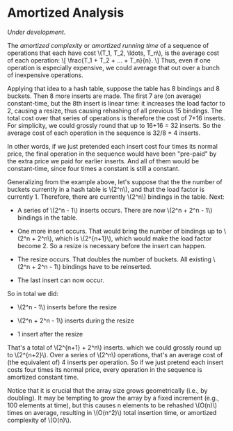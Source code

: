 # Amortized Analysis

*Under development.*

The *amortized complexity* or *amortized running time* of a sequence
of operations that each have cost \\(T_1, T_2, \ldots, T_n\\), 
is the average cost of each operation: 
\\[
\frac{T_1 + T_2 + ... + T_n}{n}.
\\]
Thus, even if one operation is especially expensive, we could average
that out over a bunch of inexpensive operations.

Applying that idea to a hash table, suppose the table has 8 bindings and 8
buckets.  Then 8 more inserts are made. The first 7 are (on average)
constant-time, but the 8th insert is linear time:  it increases the
load factor to 2, causing a resize, thus causing rehashing of all
previous 15 bindings. The total cost over that series of operations is
therefore the cost of 7+16 inserts. For simplicity, we could grossly
round that up to 16+16 = 32 inserts. So the average cost of each operation 
in the sequence is 32/8 = 4 inserts.

In other words, if we just pretended each insert cost four times its normal
price, the final operation in the sequence would have been "pre-paid" by
the extra price we paid for earlier inserts. And all of them would be
constant-time, since four times a constant is still a constant.

Generalizing from the example above, let's suppose that the the number of
buckets currently in a hash table is \\(2^n\\), and that the load factor is
currently 1.  Therefore, there are currently \\(2^n\\) bindings in the table.
Next:

- A series of \\(2^n - 1\\) inserts occurs.  There are now \\(2^n + 2^n - 1\\)
  bindings in the table.

- One more insert occurs.  That would bring the number of bindings up to
  \\(2^n + 2^n\\), which is \\(2^{n+1}\\), which would make the load factor
  become 2.  So a resize is necessary before the insert can happen.

- The resize occurs.  That doubles the number of buckets.  All existing \\(2^n +
  2^n - 1\\) bindings have to be reinserted.

- The last insert can now occur.

So in total we did:

- \\(2^n - 1\\) inserts before the resize

- \\(2^n + 2^n - 1\\) inserts during the resize

- 1 insert after the resize

That's a total of \\(2^{n+1} + 2^n\\) inserts. which we could grossly round up
to \\(2^{n+2}\\).  Over a series of \\(2^n\\) operations, that's an average cost
of (the equivalent of) 4 inserts per operation.  So if we just pretend each
insert costs four times its normal price, every operation in the sequence is
amortized constant time.

Notice that it is crucial that the array size grows geometrically
(i.e., by doubling). It may be tempting to grow the array by a fixed increment
(e.g., 100 elements at time), but this causes n elements to be rehashed
\\(O(n)\\) times on average, resulting in \\(O(n^2)\\) total insertion time, or
amortized complexity of \\(O(n)\\).
